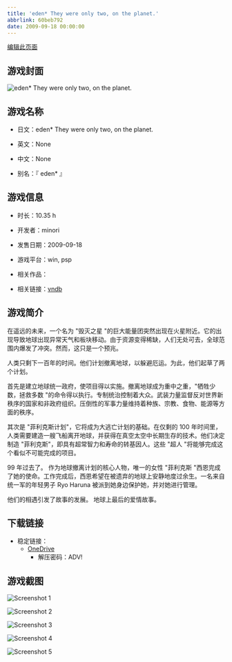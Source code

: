 ```yaml
---
title: 'eden* They were only two, on the planet.'
abbrlink: 60beb792
date: 2009-09-18 00:00:00
---
```

[编辑此页面](https://github.com/ACG-3/ADV3-source/blob/main/source/_posts/games/eden%20They%20were%20only%20two%2C%20on%20the%20planet.md)

## 游戏封面

![eden* They were only two, on the planet.](None)


## 游戏名称

- 日文：eden* They were only two, on the planet.
- 英文：None
- 中文：None

- 别名：『 eden* 』


## 游戏信息

- 时长：10.35 h
- 开发者：minori
- 发售日期：2009-09-18
- 游戏平台：win, psp
- 相关作品：

- 相关链接：[vndb](https://vndb.org/v1286)


## 游戏简介

在遥远的未来，一个名为 "毁灭之星 "的巨大能量团突然出现在火星附近。它的出现导致地球出现异常天气和板块移动。由于资源变得稀缺，人们无处可去，全球范围内爆发了冲突。然而，这只是一个预兆。

人类只剩下一百年的时间。他们计划撤离地球，以躲避厄运。为此，他们起草了两个计划。

首先是建立地球统一政府，使项目得以实施。撤离地球成为重中之重，"牺牲少数，拯救多数 "的命令得以执行。专制统治控制着大众。武装力量监督反对世界新秩序的国家和非政府组织。压倒性的军事力量维持着种族、宗教、食物、能源等方面的秩序。

其次是 "菲利克斯计划"，它将成为大逃亡计划的基础。在仅剩的 100 年时间里，人类需要建造一艘飞船离开地球，并获得在真空太空中长期生存的技术。他们决定制造 "菲利克斯"，即具有超常智力和寿命的转基因人。这些 "超人 "将能够完成这个看似不可能完成的项目。

99 年过去了。
作为地球撤离计划的核心人物，唯一的女性 "菲利克斯 "西恩完成了她的使命。工作完成后，西恩希望在被遗弃的地球上安静地度过余生。一名来自统一军的年轻男子 Ryo Haruna 被派到她身边保护她，并对她进行管理。

他们的相遇引发了故事的发展。
地球上最后的爱情故事。




## 下载链接

- 稳定链接：
    - [OneDrive](https://pan.timero.xyz/onedrive/adv_lib_001/eden%20They%20were%20only%20two%2C%20on%20the%20planet)
        - 解压密码：ADV!



## 游戏截图


![Screenshot 1](https://pan.timero.xyz/d/onedrive/img_lib_001/eden%20They%20were%20only%20two%2C%20on%20the%20planet_Screenshot_1.avif)

![Screenshot 2](https://pan.timero.xyz/d/onedrive/img_lib_001/eden%20They%20were%20only%20two%2C%20on%20the%20planet_Screenshot_2.avif)

![Screenshot 3](https://pan.timero.xyz/d/onedrive/img_lib_001/eden%20They%20were%20only%20two%2C%20on%20the%20planet_Screenshot_3.avif)

![Screenshot 4](https://pan.timero.xyz/d/onedrive/img_lib_001/eden%20They%20were%20only%20two%2C%20on%20the%20planet_Screenshot_4.avif)

![Screenshot 5](https://pan.timero.xyz/d/onedrive/img_lib_001/eden%20They%20were%20only%20two%2C%20on%20the%20planet_Screenshot_5.avif)

